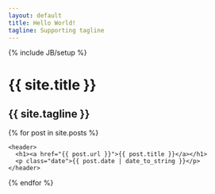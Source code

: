 ```yaml
---
layout: default
title: Hello World!
tagline: Supporting tagline
---
```

{% include JB/setup %}

<div class="header">
          <!-- <h1><a href="{{ site.url }}">{{ site.title }}</a></h1> -->
    <h1 class="topheader">{{ site.title }}</h1>      
	<h2>{{ site.tagline }}</h2>
</div>

{% for post in site.posts %}
<article>

    <header>
      <h1><a href="{{ post.url }}">{{ post.title }}</a></h1>
      <p class="date">{{ post.date | date_to_string }}</p>
    </header>

</article>


{% endfor %}
